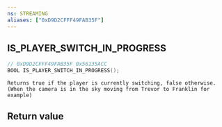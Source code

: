 ```yaml
---
ns: STREAMING
aliases: ["0xD9D2CFFF49FAB35F"]
---
```

## IS_PLAYER_SWITCH_IN_PROGRESS

```c
// 0xD9D2CFFF49FAB35F 0x56135ACC
BOOL IS_PLAYER_SWITCH_IN_PROGRESS();
```

```
Returns true if the player is currently switching, false otherwise.  
(When the camera is in the sky moving from Trevor to Franklin for example)  
```

## Return value
